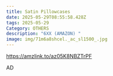 ```yaml
---
title: Satin Pillowcases
date: 2025-05-29T08:55:58.428Z
tags: 2025-05-29
Category: OTHERS
description: "6XX (AMAZON) "
image: img/71m6a8shcel._ac_sl1500_.jpg
---
```

https://amzlink.to/az05K8NBZTrPF 

A﻿D
